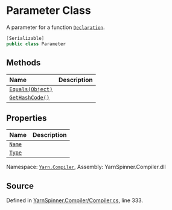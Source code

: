 # Parameter Class

A parameter for a function [`Declaration`](/api/csharp/yarn.compiler/declaration.md).


```csharp
[Serializable]
public class Parameter
```



## Methods
|Name|Description|
|:---|:---|
|[`Equals(Object)`](/api/csharp/yarn.compiler/declaration.parameter.equals-system.object-.md)||
|[`GetHashCode()`](/api/csharp/yarn.compiler/declaration.parameter.gethashcode.md)||
## Properties
|Name|Description|
|:---|:---|
|[`Name`](/api/csharp/yarn.compiler/declaration.parameter.name.md)||
|[`Type`](/api/csharp/yarn.compiler/declaration.parameter.type.md)||
<div class="class-metadata">

Namespace: [`Yarn.Compiler`](/api/csharp/yarn.compiler/README.md), Assembly: YarnSpinner.Compiler.dll
</div>

## Source
Defined in [YarnSpinner.Compiler/Compiler.cs](https://github.com/YarnSpinnerTool/YarnSpinner//blob/develop/YarnSpinner.Compiler/Compiler.cs#L333), line 333.
